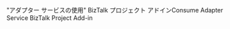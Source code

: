 <span data-ttu-id="8b988-101">"アダプター サービスの使用" BizTalk プロジェクト アドイン</span><span class="sxs-lookup"><span data-stu-id="8b988-101">Consume Adapter Service BizTalk Project Add-in</span></span>